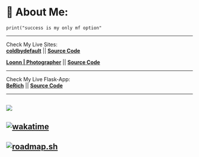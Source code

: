 # 💫 About Me:

```
print("success is my only mf option"
```
---
Check My Live Sites:  
**[coldbydefault](https://www.coldbydefault.com)**
  ||  **[Source Code](https://github.com/ColdByDefault/coldbydefault.github.io)**

**[Loonn | Photographer](https://www.coldbydefault.com/PhotographerStudio/)**
  ||  **[Source Code](https://github.com/ColdByDefault/PhotographerStudio)**

---




Check My Live Flask-App:    
**[BeRich](https://coldbydefault070.pythonanywhere.com/)**
  ||  **[Source Code](https://github.com/ColdByDefault/beRich)**

---
[![](https://visitcount.itsvg.in/api?id=ColdByDefault&icon=5&color=1)](https://visitcount.itsvg.in)
---
[![wakatime](https://wakatime.com/badge/user/c4621892-41e0-4c29-a8bc-05597d124f63.svg)](https://wakatime.com/@c4621892-41e0-4c29-a8bc-05597d124f63)
---

[![roadmap.sh](https://roadmap.sh/card/tall/652405354c7f3e98be4dada2?variant=dark&roadmaps=frontend%2Cbackend%2Cgit-github%2Cpython)](https://roadmap.sh)
---



